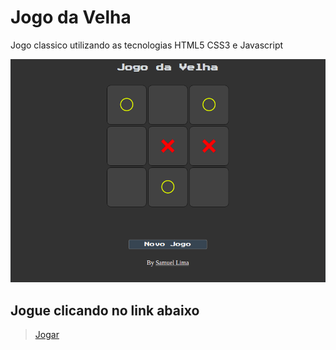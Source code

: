 # Jogo da Velha

Jogo classico utilizando as tecnologias HTML5 CSS3 e Javascript

![](/img/desk.png)

## Jogue clicando no link abaixo

> [Jogar](https://samucka98.github.io/JogoDaVelha/)